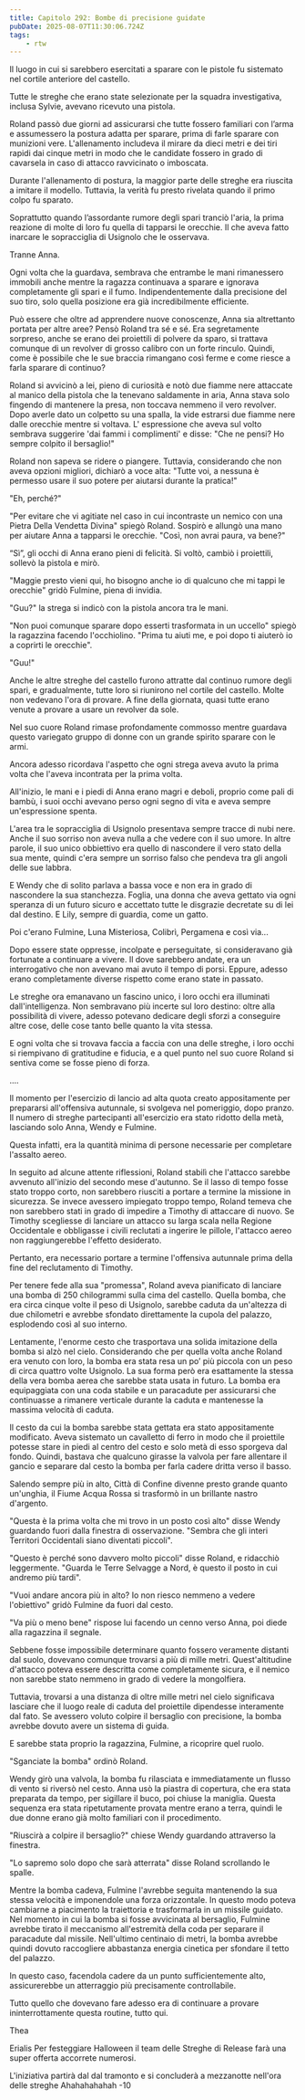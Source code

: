 ```yaml
---
title: Capitolo 292: Bombe di precisione guidate
pubDate: 2025-08-07T11:30:06.724Z
tags:
    - rtw
---
```



Il luogo in cui si sarebbero esercitati a sparare con le pistole fu sistemato nel cortile anteriore del castello.


Tutte le streghe che erano state selezionate per la squadra investigativa, inclusa Sylvie, avevano ricevuto una pistola.


Roland passò due giorni ad assicurarsi che tutte fossero familiari con l’arma e assumessero la postura adatta per sparare, prima di farle sparare con munizioni vere. L'allenamento includeva il mirare da dieci metri e dei tiri rapidi dai cinque metri in modo che le candidate fossero in grado di cavarsela in caso di attacco ravvicinato o imboscata.


Durante l'allenamento di postura, la maggior parte delle streghe era riuscita a imitare il modello. Tuttavia, la verità fu presto rivelata quando il primo colpo fu sparato.


Soprattutto quando l’assordante rumore degli spari tranciò l'aria, la prima reazione di molte di loro fu quella di tapparsi le orecchie. Il che aveva fatto inarcare le sopracciglia di Usignolo che le osservava.


Tranne Anna.


Ogni volta che la guardava, sembrava che entrambe le mani rimanessero immobili anche mentre la ragazza continuava a sparare e ignorava completamente gli spari e il fumo. Indipendentemente dalla precisione del suo tiro, solo quella posizione era già incredibilmente efficiente.


Può essere che oltre ad apprendere nuove conoscenze, Anna sia altrettanto portata per altre aree? Pensò Roland tra sé e sé. Era segretamente sorpreso, anche se erano dei proiettili di polvere da sparo, si trattava comunque di un revolver di grosso calibro con un forte rinculo. Quindi, come è possibile che le sue braccia rimangano così ferme e come riesce a farla sparare di continuo?


Roland si avvicinò a lei, pieno di curiosità e notò due fiamme nere attaccate al manico della pistola che la tenevano saldamente in aria, Anna stava solo fingendo di mantenere la presa, non toccava nemmeno il vero revolver. Dopo averle dato un colpetto su una spalla, la vide estrarsi due fiamme nere dalle orecchie mentre si voltava. L' espressione che aveva sul volto sembrava suggerire 'dai fammi i complimenti' e disse: "Che ne pensi? Ho sempre colpito il bersaglio!"


Roland non sapeva se ridere o piangere. Tuttavia, considerando che non aveva opzioni migliori, dichiarò a voce alta: "Tutte voi, a nessuna è permesso usare il suo potere per aiutarsi durante la pratica!"


"Eh, perché?"


"Per evitare che vi agitiate nel caso in cui incontraste un nemico con una Pietra Della Vendetta Divina" spiegò Roland. Sospirò e allungò una mano per aiutare Anna a tapparsi le orecchie. "Così, non avrai paura, va bene?"


“Sì”, gli occhi di Anna erano pieni di felicità. Si voltò, cambiò i proiettili, sollevò la pistola e mirò.


"Maggie presto vieni qui, ho bisogno anche io di qualcuno che mi tappi le orecchie" gridò Fulmine, piena di invidia.


"Guu?" la strega si indicò con la pistola ancora tra le mani.


"Non puoi comunque sparare dopo esserti trasformata in un uccello" spiegò la ragazzina facendo l'occhiolino. "Prima tu aiuti me, e poi dopo ti aiuterò io a coprirti le orecchie".


"Guu!"


Anche le altre streghe del castello furono attratte dal continuo rumore degli spari, e gradualmente, tutte loro si riunirono nel cortile del castello. Molte non vedevano l'ora di provare. A fine della giornata, quasi tutte erano venute a provare a usare un revolver da sole.


Nel suo cuore Roland rimase profondamente commosso mentre guardava questo variegato gruppo di donne con un grande spirito sparare con le armi.


Ancora adesso ricordava l'aspetto che ogni strega aveva avuto la prima volta che l'aveva incontrata per la prima volta.


All'inizio, le mani e i piedi di Anna erano magri e deboli, proprio come pali di bambù, i suoi occhi avevano perso ogni segno di vita e aveva sempre un'espressione spenta.


L'area tra le sopracciglia di Usignolo presentava sempre tracce di nubi nere. Anche il suo sorriso non aveva nulla a che vedere con il suo umore. In altre parole, il suo unico obbiettivo era quello di nascondere il vero stato della sua mente, quindi c'era sempre un sorriso falso che pendeva tra gli angoli delle sue labbra.


E Wendy che di solito parlava a bassa voce e non era in grado di nascondere la sua stanchezza. Foglia, una donna che aveva gettato via ogni speranza di un futuro sicuro e accettato tutte le disgrazie decretate su di lei dal destino. E Lily, sempre di guardia, come un gatto.


Poi c'erano Fulmine, Luna Misteriosa, Colibrì, Pergamena e così via...


Dopo essere state oppresse, incolpate e perseguitate, si consideravano già fortunate a continuare a vivere. Il dove sarebbero andate, era un interrogativo che non avevano mai avuto il tempo di porsi. Eppure, adesso erano completamente diverse rispetto come erano state in passato.


Le streghe ora emanavano un fascino unico, i loro occhi era illuminati dall'intelligenza. Non sembravano più incerte sul loro destino: oltre alla possibilità di vivere, adesso potevano dedicare degli sforzi a conseguire altre cose, delle cose tanto belle quanto la vita stessa.


E ogni volta che si trovava faccia a faccia con una delle streghe, i loro occhi si riempivano di gratitudine e fiducia, e a quel punto nel suo cuore Roland si sentiva come se fosse pieno di forza.


....


Il momento per l'esercizio di lancio ad alta quota creato appositamente per prepararsi all'offensiva autunnale, si svolgeva nel pomeriggio, dopo pranzo. Il numero di streghe partecipanti all'esercizio era stato ridotto della metà, lasciando solo Anna, Wendy e Fulmine.


Questa infatti, era la quantità minima di persone necessarie per completare l'assalto aereo.


In seguito ad alcune attente riflessioni, Roland stabilì che l'attacco sarebbe avvenuto all'inizio del secondo mese d'autunno. Se il lasso di tempo fosse stato troppo corto, non sarebbero riusciti a portare a termine la missione in sicurezza. Se invece avessero impiegato troppo tempo, Roland temeva che non sarebbero stati in grado di impedire a Timothy di attaccare di nuovo. Se Timothy scegliesse di lanciare un attacco su larga scala nella Regione Occidentale e obbligasse i civili reclutati a ingerire le pillole, l'attacco aereo non raggiungerebbe l'effetto desiderato.


Pertanto, era necessario portare a termine l'offensiva autunnale prima della fine del reclutamento di Timothy.


Per tenere fede alla sua "promessa", Roland aveva pianificato di lanciare una bomba di 250 chilogrammi sulla cima del castello. Quella bomba, che era circa cinque volte il peso di Usignolo, sarebbe caduta da un'altezza di due chilometri e avrebbe sfondato direttamente la cupola del palazzo, esplodendo così al suo interno.


Lentamente, l'enorme cesto che trasportava una solida imitazione della bomba si alzò nel cielo. Considerando che per quella volta anche Roland era venuto con loro, la bomba era stata resa un po’ più piccola con un peso di circa quattro volte Usignolo. La sua forma però era esattamente la stessa della vera bomba aerea che sarebbe stata usata in futuro. La bomba era equipaggiata con una coda stabile e un paracadute per assicurarsi che continuasse a rimanere verticale durante la caduta e mantenesse la massima velocità di caduta.


Il cesto da cui la bomba sarebbe stata gettata era stato appositamente modificato. Aveva sistemato un cavalletto di ferro in modo che il proiettile potesse stare in piedi al centro del cesto e solo metà di esso sporgeva dal fondo. Quindi, bastava che qualcuno girasse la valvola per fare allentare il gancio e separare dal cesto la bomba per farla cadere dritta verso il basso.


Salendo sempre più in alto, Città di Confine divenne presto grande quanto un'unghia, il Fiume Acqua Rossa si trasformò in un brillante nastro d'argento.


"Questa è la prima volta che mi trovo in un posto così alto" disse Wendy guardando fuori dalla finestra di osservazione. "Sembra che gli interi Territori Occidentali siano diventati piccoli".


"Questo è perché sono davvero molto piccoli" disse Roland, e ridacchiò leggermente. "Guarda le Terre Selvagge a Nord, è questo il posto in cui andremo più tardi".


"Vuoi andare ancora più in alto? Io non riesco nemmeno a vedere l'obiettivo" gridò Fulmine da fuori dal cesto.


"Va più o meno bene" rispose lui facendo un cenno verso Anna, poi diede alla ragazzina il segnale.


Sebbene fosse impossibile determinare quanto fossero veramente distanti dal suolo, dovevano comunque trovarsi a più di mille metri. Quest'altitudine d'attacco poteva essere descritta come completamente sicura, e il nemico non sarebbe stato nemmeno in grado di vedere la mongolfiera.


Tuttavia, trovarsi a una distanza di oltre mille metri nel cielo significava lasciare che il luogo reale di caduta del proiettile dipendesse interamente dal fato. Se avessero voluto colpire il bersaglio con precisione, la bomba avrebbe dovuto avere un sistema di guida.


E sarebbe stata proprio la ragazzina, Fulmine, a ricoprire quel ruolo.


"Sganciate la bomba" ordinò Roland.


Wendy girò una valvola, la bomba fu rilasciata e immediatamente un flusso di vento si riversò nel cesto. Anna usò la piastra di copertura, che era stata preparata da tempo, per sigillare il buco, poi chiuse la maniglia. Questa sequenza era stata ripetutamente provata mentre erano a terra, quindi le due donne erano già molto familiari con il procedimento.


"Riuscirà a colpire il bersaglio?" chiese Wendy guardando attraverso la finestra.


"Lo sapremo solo dopo che sarà atterrata" disse Roland scrollando le spalle.


Mentre la bomba cadeva, Fulmine l'avrebbe seguita mantenendo la sua stessa velocità e imponendole una forza orizzontale. In questo modo poteva cambiarne a piacimento la traiettoria e trasformarla in un missile guidato. Nel momento in cui la bomba si fosse avvicinata al bersaglio, Fulmine avrebbe tirato il meccanismo all'estremità della coda per separare il paracadute dal missile. Nell'ultimo centinaio di metri, la bomba avrebbe quindi dovuto raccogliere abbastanza energia cinetica per sfondare il tetto del palazzo.


In questo caso, facendola cadere da un punto sufficientemente alto, assicurerebbe un atterraggio più precisamente controllabile.


Tutto quello che dovevano fare adesso era di continuare a provare ininterrottamente questa routine, tutto qui.






Thea






Erialis Per festeggiare Halloween il team delle Streghe di Release farà una super offerta accorrete numerosi.


 L'iniziativa partirà dal dal tramonto e si concluderà a mezzanotte nell'ora delle streghe Ahahahahahah 
-10


                                


                                



